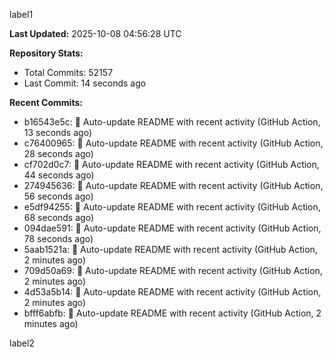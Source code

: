 
label1 
<!-- ACTIVITY_START -->
**Last Updated:** 2025-10-08 04:56:28 UTC

**Repository Stats:**
- Total Commits: 52157
- Last Commit: 14 seconds ago

**Recent Commits:**
- b16543e5c: 🤖 Auto-update README with recent activity (GitHub Action, 13 seconds ago)
- c76400965: 🤖 Auto-update README with recent activity (GitHub Action, 28 seconds ago)
- cf702d0c7: 🤖 Auto-update README with recent activity (GitHub Action, 44 seconds ago)
- 274945636: 🤖 Auto-update README with recent activity (GitHub Action, 56 seconds ago)
- e5df94255: 🤖 Auto-update README with recent activity (GitHub Action, 68 seconds ago)
- 094dae591: 🤖 Auto-update README with recent activity (GitHub Action, 78 seconds ago)
- 5aab1521a: 🤖 Auto-update README with recent activity (GitHub Action, 2 minutes ago)
- 709d50a69: 🤖 Auto-update README with recent activity (GitHub Action, 2 minutes ago)
- 4d53a5b14: 🤖 Auto-update README with recent activity (GitHub Action, 2 minutes ago)
- bfff6abfb: 🤖 Auto-update README with recent activity (GitHub Action, 2 minutes ago)
<!-- ACTIVITY_END -->

label2
